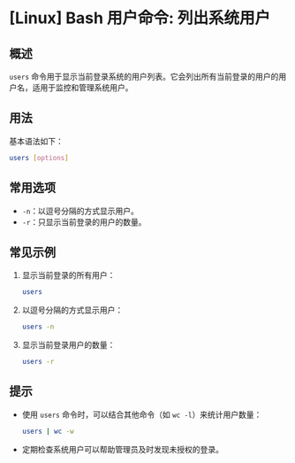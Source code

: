 # [Linux] Bash 用户命令: 列出系统用户

## 概述
`users` 命令用于显示当前登录系统的用户列表。它会列出所有当前登录的用户的用户名，适用于监控和管理系统用户。

## 用法
基本语法如下：
```bash
users [options]
```

## 常用选项
- `-n`：以逗号分隔的方式显示用户。
- `-r`：只显示当前登录的用户的数量。

## 常见示例
1. 显示当前登录的所有用户：
   ```bash
   users
   ```

2. 以逗号分隔的方式显示用户：
   ```bash
   users -n
   ```

3. 显示当前登录用户的数量：
   ```bash
   users -r
   ```

## 提示
- 使用 `users` 命令时，可以结合其他命令（如 `wc -l`）来统计用户数量：
  ```bash
  users | wc -w
  ```
- 定期检查系统用户可以帮助管理员及时发现未授权的登录。